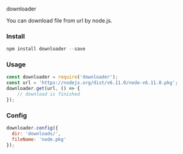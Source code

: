 downloader

You can download file from url by node.js.

### Install

```js
npm install downloader --save
```

### Usage

```js
const downloader = require('downloader');
const url = 'https://nodejs.org/dist/v6.11.0/node-v6.11.0.pkg';
downloader.get(url, () => {
    // download is finished
});
```

### Config

```js
downloader.config({
  dir: 'downloads/',
  fileName: 'node.pkg'
});
```